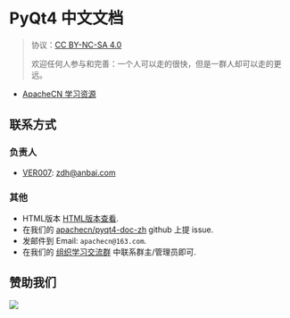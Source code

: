 # PyQt4 中文文档

> 协议：[CC BY-NC-SA 4.0](http://creativecommons.org/licenses/by-nc-sa/4.0/)
> 
> 欢迎任何人参与和完善：一个人可以走的很快，但是一群人却可以走的更远。

* [ApacheCN 学习资源](http://www.apachecn.org/)

## 联系方式

### 负责人

* [VER007](https://github.com/ver007): <zdh@anbai.com>

### 其他

*   HTML版本 [HTML版本查看](https://github.com/ver007/pyqt4-docs-zh-cn).
*   在我们的 [apachecn/pyqt4-doc-zh](https://github.com/apachecn/pyqt4-doc-zh) github 上提 issue.
*   发邮件到 Email: `apachecn@163.com`.
*   在我们的 [组织学习交流群](http://www.apachecn.org/organization/348.html) 中联系群主/管理员即可.

## 赞助我们

![](http://data.apachecn.org/img/about/donate.jpg)
